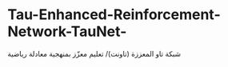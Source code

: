 # Tau-Enhanced-Reinforcement-Network-TauNet-
شبكة تاو المعززة (تاونت)/ تعليم معزّز بمنهجية معادلة رياضية
